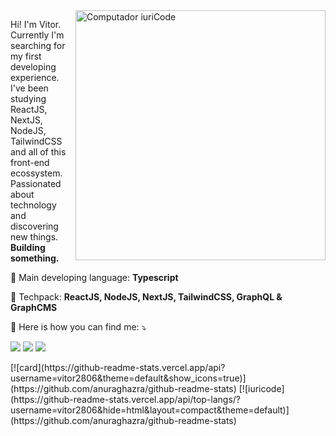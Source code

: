 <img src="https://raw.githubusercontent.com/MicaelliMedeiros/micaellimedeiros/master/image/computer-illustration.png" min-width="400px" max-width="400px" width="400px" align="right" alt="Computador iuriCode">

<p align="left"> 
  Hi! I'm Vitor. Currently I'm searching for my first developing experience. I've been studying ReactJS, NextJS, NodeJS, TailwindCSS and all of this front-end ecossystem. Passionated about technology and discovering new things. <strong>Building something.</strong> 
</p>

<p align="left">
  🦄 Main developing language: <strong>Typescript</strong>
</p>

<p align="left">
  💼 Techpack: <strong>ReactJS, NodeJS, NextJS, TailwindCSS, GraphQL & GraphCMS</strong>
</p>

<p align="left">
  💌 Here is how you can find me: ⤵️
</p>

<p align="left">
  <a href="mailto:reqfvitor@gmail.com" alt="Gmail">
  <img src="https://img.shields.io/badge/-Gmail-FF0000?style=flat-square&labelColor=FF0000&logo=gmail&logoColor=white&link=rqfvitor@gmail.com" /></a>

  <a href="https://linkedin.com/in/vitor2806" alt="Linkedin">
  <img src="https://img.shields.io/badge/-Linkedin-0e76a8?style=flat-square&logo=Linkedin&logoColor=white&link=https://linkedin.com/in/vitor2806" /></a>
  
  
  <a href="https://vitorrafael.vercel.app" alt="Portfolio">
  <img src="https://img.shields.io/badge/-portfolio-blueviolet?style=flat-square&link=https://vitorrafael.vercel.app" /></a>
 

  </p>
  
<div>
  [![card](https://github-readme-stats.vercel.app/api?username=vitor2806&theme=default&show_icons=true)](https://github.com/anuraghazra/github-readme-stats)
[![iuricode](https://github-readme-stats.vercel.app/api/top-langs/?username=vitor2806&hide=html&layout=compact&theme=default)](https://github.com/anuraghazra/github-readme-stats)
  </div>
